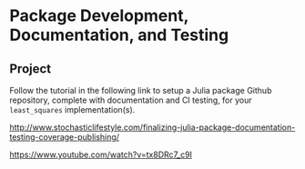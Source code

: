 
# Package Development, Documentation, and Testing

## Project

Follow the tutorial in the following link to setup a Julia package Github repository, complete with documentation and CI testing, for your `least_squares` implementation(s).

http://www.stochasticlifestyle.com/finalizing-julia-package-documentation-testing-coverage-publishing/

https://www.youtube.com/watch?v=tx8DRc7_c9I
